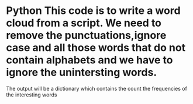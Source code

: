 # Python This code is to write a word cloud from a script. We need to remove the punctuations,ignore case and all those words that do not contain alphabets and we have to ignore the unintersting words. 
  The output will be a dictionary which contains the count the frequencies of the interesting words
